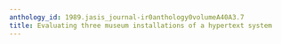 ```yaml
---
anthology_id: 1989.jasis_journal-ir0anthology0volumeA40A3.7
title: Evaluating three museum installations of a hypertext system
---
```

